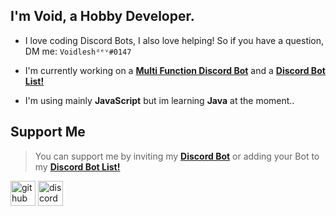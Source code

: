 


## I'm Void, a Hobby Developer.

- I love coding Discord Bots, I also love helping! So if you have a question, DM me: `Voidleshᵈᵉᵛ#0147`

- I'm currently working on a [**Multi Function Discord Bot**](https://discord.com/oauth2/authorize?client_id=878349344737222696&permissions=8&scope=bot) and a [**Discord Bot List!**](https://discordbotlist.devfrozen.repl.co)

- I'm using mainly **JavaScript** but im learning **Java** at the moment..

## Support Me
> You can support me by inviting my [**Discord Bot**](https://discord.com/oauth2/authorize?client_id=878349344737222696&permissions=8&scope=bot) or adding your Bot to my [**Discord Bot List!**](https://discordlist.tk/)

[<img src='https://cdn.jsdelivr.net/npm/simple-icons@3.0.1/icons/github.svg' alt='github' height='40'>](https://github.com/https://github.com/Voidlesh)  [<img src='https://cdn.jsdelivr.net/npm/simple-icons@3.0.1/icons/discord.svg' alt='discord' height='40'>](https://discord.gg/P3hZYQ6tWR)  
